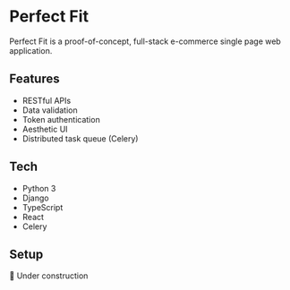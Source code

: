 # Perfect Fit

Perfect Fit is a proof-of-concept, full-stack e-commerce single page web application.

## Features

- RESTful APIs
- Data validation
- Token authentication
- Aesthetic UI
- Distributed task queue (Celery)

## Tech

- Python 3
- Django
- TypeScript
- React
- Celery

## Setup
🚧 Under construction

